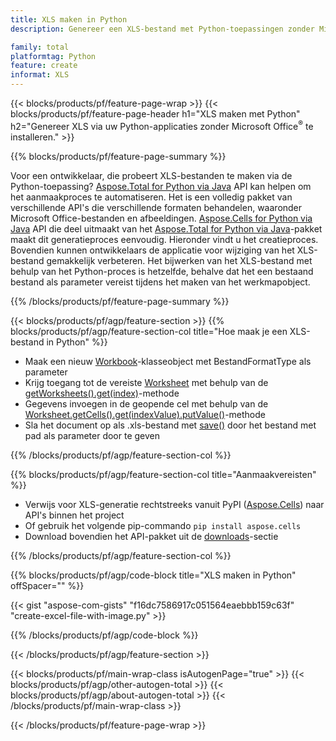 ```yaml
---
title: XLS maken in Python
description: Genereer een XLS-bestand met Python-toepassingen zonder Microsoft Office te gebruiken. 

family: total
platformtag: Python
feature: create
informat: XLS
---
```

{{< blocks/products/pf/feature-page-wrap >}}
{{< blocks/products/pf/feature-page-header h1="XLS maken met Python" h2="Genereer XLS via uw Python-applicaties zonder Microsoft Office<sup>&reg;</sup> te installeren." >}}

{{% blocks/products/pf/feature-page-summary %}}

Voor een ontwikkelaar, die probeert XLS-bestanden te maken via de Python-toepassing? [Aspose.Total for Python via Java](https://products.aspose.com/total/python-java/) API kan helpen om het aanmaakproces te automatiseren. Het is een volledig pakket van verschillende API's die verschillende formaten behandelen, waaronder Microsoft Office-bestanden en afbeeldingen. [Aspose.Cells for Python via Java](https://products.aspose.com/cells/python-java/) API die deel uitmaakt van het [Aspose.Total for Python via Java](https://products.aspose.com/total/python-java/)-pakket maakt dit generatieproces eenvoudig. Hieronder vindt u het creatieproces. Bovendien kunnen ontwikkelaars de applicatie voor wijziging van het XLS-bestand gemakkelijk verbeteren. Het bijwerken van het XLS-bestand met behulp van het Python-proces is hetzelfde, behalve dat het een bestaand bestand als parameter vereist tijdens het maken van het werkmapobject.

{{% /blocks/products/pf/feature-page-summary %}}

{{< blocks/products/pf/agp/feature-section >}}
{{% blocks/products/pf/agp/feature-section-col title="Hoe maak je een XLS-bestand in Python" %}}

- Maak een nieuw [Workbook](https://reference.aspose.com/cells/python/asposecells.api/Workbook)-klasseobject met BestandFormatType als parameter
- Krijg toegang tot de vereiste [Worksheet](https://reference.aspose.com/cells/python/asposecells.api/Worksheet) met behulp van de [getWorksheets().get(index)](https://reference.aspose.com/cells/python/asposecells.api/workbook#Worksheets)-methode
- Gegevens invoegen in de geopende cel met behulp van de [Worksheet.getCells().get(indexValue).putValue()](https://reference.aspose.com/cells/python/asposecells.api/worksheet#Cells)-methode
- Sla het document op als .xls-bestand met [save()](https://reference.aspose.com/cells/python/asposecells.api/workbook#save(java.lang.String)) door het bestand met pad als parameter door te geven

{{% /blocks/products/pf/agp/feature-section-col %}}

{{% blocks/products/pf/agp/feature-section-col title="Aanmaakvereisten" %}}

- Verwijs voor XLS-generatie rechtstreeks vanuit PyPI ([Aspose.Cells](https://pypi.org/project/aspose-cells/)) naar API's binnen het project
- Of gebruik het volgende pip-commando ```pip install aspose.cells``` 
- Download bovendien het API-pakket uit de [downloads](https://releases.aspose.com/cells/python-java)-sectie 

{{% /blocks/products/pf/agp/feature-section-col %}}

{{% blocks/products/pf/agp/code-block title="XLS maken in Python" offSpacer="" %}}

{{< gist "aspose-com-gists" "f16dc7586917c051564eaebbb159c63f" "create-excel-file-with-image.py" >}}

{{% /blocks/products/pf/agp/code-block %}}

{{< /blocks/products/pf/agp/feature-section >}}

{{< blocks/products/pf/main-wrap-class isAutogenPage="true" >}}
{{< blocks/products/pf/agp/other-autogen-total >}}
{{< blocks/products/pf/agp/about-autogen-total >}}
{{< /blocks/products/pf/main-wrap-class >}}

{{< /blocks/products/pf/feature-page-wrap >}}
